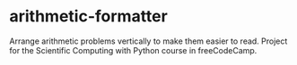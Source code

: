 # arithmetic-formatter
Arrange arithmetic problems vertically to make them easier to read. Project for the Scientific Computing with Python course in freeCodeCamp.
